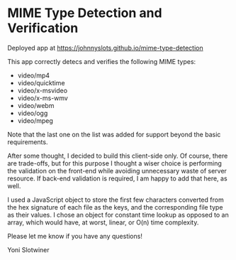 # MIME Type Detection and Verification

Deployed app at https://johnnyslots.github.io/mime-type-detection

This app correctly detecs and verifies the following MIME types:
- video/mp4
- video/quicktime
- video/x-msvideo
- video/x-ms-wmv
- video/webm
- video/ogg
- video/mpeg

Note that the last one on the list was added for support beyond the basic requirements.

After some thought, I decided to build this client-side only. Of course, there are trade-offs, but for this purpose I thought a wiser choice is performing the validation on the front-end while avoiding unnecessary waste of server resource. If back-end validation is required, I am happy to add that here, as well.

I used a JavaScript object to store the first few characters converted from the hex signature of each file as the keys, and the corresponding file type as their values. I chose an object for constant time lookup as opposed to an array, which would have, at worst, linear, or O(n) time complexity.

Please let me know if you have any questions!

Yoni Slotwiner

